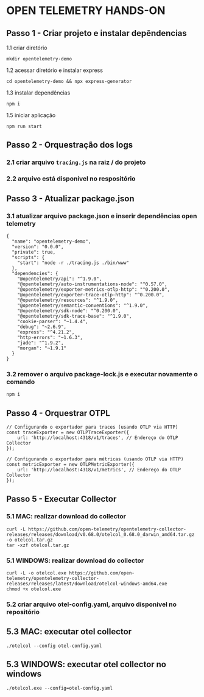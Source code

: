 # OPEN TELEMETRY HANDS-ON

## Passo 1 - Criar projeto e instalar depêndencias

1.1 criar diretório
```
mkdir opentelemetry-demo
```

1.2 acessar diretório e instalar express
```
cd opentelemetry-demo && npx express-generator
```

1.3 instalar dependências
```
npm i
```

1.5 iniciar aplicação
```
npm run start
```

## Passo 2 - Orquestração dos logs
### 2.1 criar arquivo ```tracing.js``` na raiz / do projeto
### 2.2 arquivo está disponível no respositório

## Passo 3 - Atualizar package.json
### 3.1 atualizar arquivo package.json e inserir dependências open telemetry
```
{
  "name": "opentelemetry-demo",
  "version": "0.0.0",
  "private": true,
  "scripts": {
    "start": "node -r ./tracing.js ./bin/www"
  },
  "dependencies": {
    "@opentelemetry/api": "^1.9.0",
    "@opentelemetry/auto-instrumentations-node": "^0.57.0",
    "@opentelemetry/exporter-metrics-otlp-http": "^0.200.0",
    "@opentelemetry/exporter-trace-otlp-http": "^0.200.0",
    "@opentelemetry/resources": "^1.9.0",
    "@opentelemetry/semantic-conventions": "^1.9.0",
    "@opentelemetry/sdk-node": "^0.200.0",
    "@opentelemetry/sdk-trace-base": "^1.9.0",
    "cookie-parser": "~1.4.4",
    "debug": "~2.6.9",
    "express": "^4.21.2",
    "http-errors": "~1.6.3",
    "jade": "^1.9.2",
    "morgan": "~1.9.1"
  }
}
```

### 3.2 remover o arquivo package-lock.js e executar novamente o comando 
```
npm i
```

## Passo 4 - Orquestrar OTPL
```
// Configurando o exportador para traces (usando OTLP via HTTP)
const traceExporter = new OTLPTraceExporter({
    url: 'http://localhost:4318/v1/traces', // Endereço do OTLP Collector
});

// Configurando o exportador para métricas (usando OTLP via HTTP)
const metricExporter = new OTLPMetricExporter({
    url: 'http://localhost:4318/v1/metrics', // Endereço do OTLP Collector
});
```

## Passo 5 - Executar Collector
### 5.1 MAC: realizar download do collector
```
curl -L https://github.com/open-telemetry/opentelemetry-collector-releases/releases/download/v0.68.0/otelcol_0.68.0_darwin_amd64.tar.gz -o otelcol.tar.gz
tar -xzf otelcol.tar.gz
```

### 5.1 WINDOWS: realizar download do collector
```
curl -L -o otelcol.exe https://github.com/open-telemetry/opentelemetry-collector-releases/releases/latest/download/otelcol-windows-amd64.exe
chmod +x otelcol.exe
```

### 5.2 criar arquivo otel-config.yaml, arquivo disponivel no repositório

## 5.3 MAC: executar otel collector
```
./otelcol --config otel-config.yaml
```
## 5.3 WINDOWS: executar otel collector no windows
```
./otelcol.exe --config=otel-config.yaml
```



















